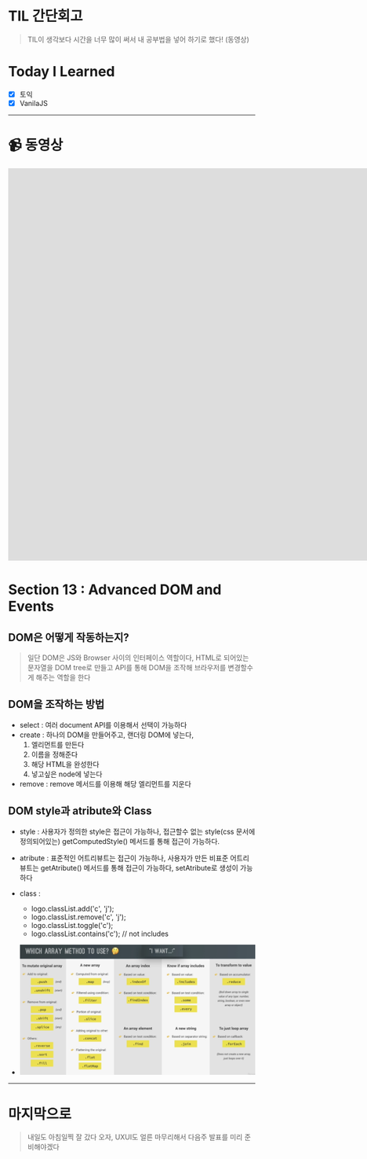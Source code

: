 # TIL 간단회고

> TIL이 생각보다 시간을 너무 많이 써서 내 공부법을 넣어 하기로 했다! (동영상)

# Today I Learned

- [x] 토익
- [x] VanilaJS

---

# 📹 동영상

<iframe width="1904" height="799" src="https://www.youtube.com/embed/MaLPsKTxgM4" title="YouTube video player" frameborder="0" allow="accelerometer; autoplay; clipboard-write; encrypted-media; gyroscope; picture-in-picture" allowfullscreen></iframe>

# Section 13 : Advanced DOM and Events

## DOM은 어떻게 작동하는지?

> 일단 DOM은 JS와 Browser 사이의 인터페이스 역할이다, HTML로 되어있는 문자열을 DOM tree로 만들고 API를 통해 DOM을 조작해 브라우저를 변경할수 게 해주는 역할을 한다

## DOM을 조작하는 방법

- select : 여러 document API를 이용해서 선택이 가능하다
- create : 하나의 DOM을 만들어주고, 랜더링 DOM에 넣는다,
  1. 엘리먼트를 만든다
  2. 이름을 정해준다
  3. 해당 HTML을 완성한다
  4. 넣고싶은 node에 넣는다
- remove : remove 메서드를 이용해 해당 엘리먼트를 지운다

## DOM style과 atribute와 Class

- style : 사용자가 정의한 style은 접근이 가능하나, 접근할수 없는 style(css 문서에 정의되어있는) getComputedStyle() 메서드를 통해 접근이 가능하다.
- atribute : 표준적인 어트리뷰트는 접근이 가능하나, 사용자가 만든 비표준 어트리뷰트는 getAtribute() 메서드를 통해 접근이 가능하다, setAtribute로 생성이 가능하다
- class :

  - logo.classList.add('c', 'j');
  - logo.classList.remove('c', 'j');
  - logo.classList.toggle('c');
  - logo.classList.contains('c'); // not includes

- ![배열요약](./img/배열요약.png)

---

# 마지막으로

> 내일도 아침일찍 잘 갔다 오자, UXUI도 얼른 마무리해서 다음주 발표를 미리 준비해야겠다

